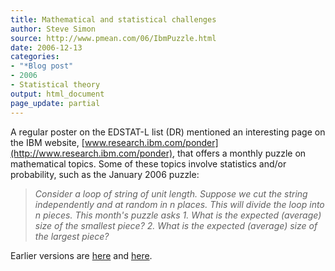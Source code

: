 ```yaml
---
title: Mathematical and statistical challenges
author: Steve Simon
source: http://www.pmean.com/06/IbmPuzzle.html
date: 2006-12-13
categories:
- "*Blog post"
- 2006
- Statistical theory
output: html_document
page_update: partial
---
```


A regular poster on the EDSTAT-L list (DR) mentioned an interesting page
on the IBM website,
[www.research.ibm.com/ponder](http://www.research.ibm.com/ponder), that
offers a monthly puzzle on mathematical topics. Some of these topics
involve statistics and/or probability, such as the January 2006 puzzle:

> *Consider a loop of string of unit length. Suppose we cut the string
> independently and at random in n places. This will divide the loop
> into n pieces. This month's puzzle asks 1. What is the expected
> (average) size of the smallest piece? 2. What is the expected
> (average) size of the largest piece?*

Earlier versions are [here][sim1] and [here][sim2].

[sim1]: http://www.pmean.com/06/IbmPuzzle.html
[sim2]: http://new.pmean.com/IbmPuzzle/

